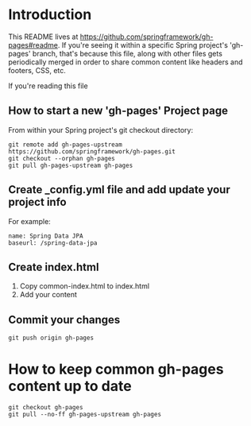 ---
---

# Introduction

This README lives at https://github.com/springframework/gh-pages#readme.
If you're seeing it within a specific Spring project's 'gh-pages' branch, that's
because this file, along with other files gets periodically merged in order to
share common content like headers and footers, CSS, etc.

If you're reading this file 

## How to start a new 'gh-pages' Project page
From within your Spring project's git checkout directory:

    git remote add gh-pages-upstream https://github.com/springframework/gh-pages.git
    git checkout --orphan gh-pages
    git pull gh-pages-upstream gh-pages


## Create _config.yml file and add update your project info
For example:

    name: Spring Data JPA
    baseurl: /spring-data-jpa

## Create index.html</h2>
1. Copy common-index.html to index.html
2. Add your content

## Commit your changes
    git push origin gh-pages


# How to keep common gh-pages content up to date
    git checkout gh-pages
    git pull --no-ff gh-pages-upstream gh-pages
